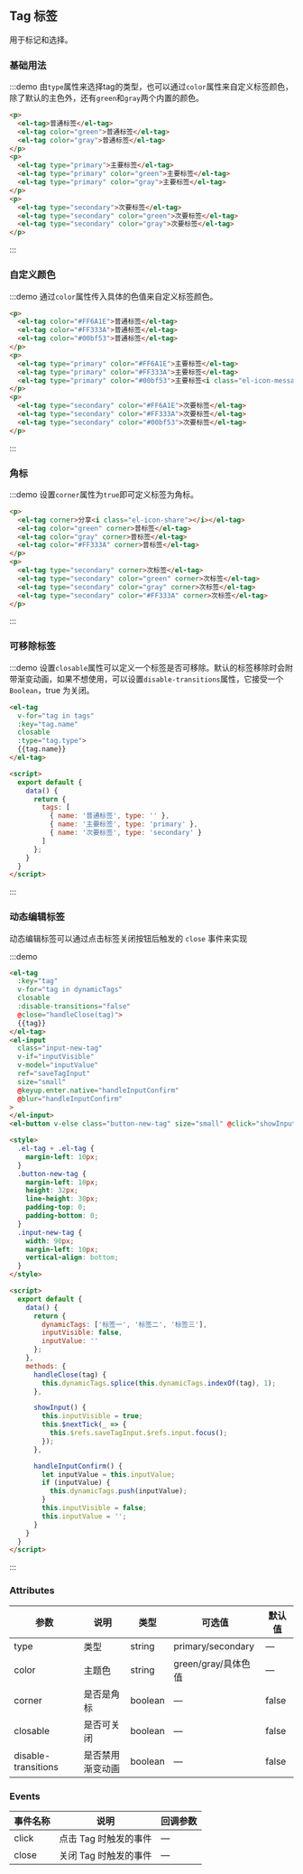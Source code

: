 ## Tag 标签

用于标记和选择。

### 基础用法

:::demo 由`type`属性来选择tag的类型，也可以通过`color`属性来自定义标签颜色，除了默认的主色外，还有`green`和`gray`两个内置的颜色。

```html
<p>
  <el-tag>普通标签</el-tag>
  <el-tag color="green">普通标签</el-tag>
  <el-tag color="gray">普通标签</el-tag>
</p>
<p>
  <el-tag type="primary">主要标签</el-tag>
  <el-tag type="primary" color="green">主要标签</el-tag>
  <el-tag type="primary" color="gray">主要标签</el-tag>
</p>
<p>
  <el-tag type="secondary">次要标签</el-tag>
  <el-tag type="secondary" color="green">次要标签</el-tag>
  <el-tag type="secondary" color="gray">次要标签</el-tag>
</p>
```
:::

### 自定义颜色

:::demo 通过`color`属性传入具体的色值来自定义标签颜色。

```html
<p>
  <el-tag color="#FF6A1E">普通标签</el-tag>
  <el-tag color="#FF333A">普通标签</el-tag>
  <el-tag color="#00bf53">普通标签</el-tag>
</p>
<p>
  <el-tag type="primary" color="#FF6A1E">主要标签</el-tag>
  <el-tag type="primary" color="#FF333A">主要标签</el-tag>
  <el-tag type="primary" color="#00bf53">主要标签<i class="el-icon-message-solid"></i></el-tag>
</p>
<p>
  <el-tag type="secondary" color="#FF6A1E">次要标签</el-tag>
  <el-tag type="secondary" color="#FF333A">次要标签</el-tag>
  <el-tag type="secondary" color="#00bf53">次要标签</el-tag>
</p>
```
:::

### 角标

:::demo 设置`corner`属性为`true`即可定义标签为角标。

```html
<p>
  <el-tag corner>分享<i class="el-icon-share"></i></el-tag>
  <el-tag color="green" corner>普标签</el-tag>
  <el-tag color="gray" corner>普标签</el-tag>
  <el-tag color="#FF333A" corner>普标签</el-tag>
</p>
<p>
  <el-tag type="secondary" corner>次标签</el-tag>
  <el-tag type="secondary" color="green" corner>次标签</el-tag>
  <el-tag type="secondary" color="gray" corner>次标签</el-tag>
  <el-tag type="secondary" color="#FF333A" corner>次标签</el-tag>
</p>
```
:::

### 可移除标签

:::demo 设置`closable`属性可以定义一个标签是否可移除。默认的标签移除时会附带渐变动画，如果不想使用，可以设置`disable-transitions`属性，它接受一个`Boolean`，true 为关闭。

```html
<el-tag
  v-for="tag in tags"
  :key="tag.name"
  closable
  :type="tag.type">
  {{tag.name}}
</el-tag>

<script>
  export default {
    data() {
      return {
        tags: [
          { name: '普通标签', type: '' },
          { name: '主要标签', type: 'primary' },
          { name: '次要标签', type: 'secondary' }
        ]
      };
    }
  }
</script>
```
:::

### 动态编辑标签

动态编辑标签可以通过点击标签关闭按钮后触发的 `close` 事件来实现

:::demo
```html
<el-tag
  :key="tag"
  v-for="tag in dynamicTags"
  closable
  :disable-transitions="false"
  @close="handleClose(tag)">
  {{tag}}
</el-tag>
<el-input
  class="input-new-tag"
  v-if="inputVisible"
  v-model="inputValue"
  ref="saveTagInput"
  size="small"
  @keyup.enter.native="handleInputConfirm"
  @blur="handleInputConfirm"
>
</el-input>
<el-button v-else class="button-new-tag" size="small" @click="showInput">+ New Tag</el-button>

<style>
  .el-tag + .el-tag {
    margin-left: 10px;
  }
  .button-new-tag {
    margin-left: 10px;
    height: 32px;
    line-height: 30px;
    padding-top: 0;
    padding-bottom: 0;
  }
  .input-new-tag {
    width: 90px;
    margin-left: 10px;
    vertical-align: bottom;
  }
</style>

<script>
  export default {
    data() {
      return {
        dynamicTags: ['标签一', '标签二', '标签三'],
        inputVisible: false,
        inputValue: ''
      };
    },
    methods: {
      handleClose(tag) {
        this.dynamicTags.splice(this.dynamicTags.indexOf(tag), 1);
      },

      showInput() {
        this.inputVisible = true;
        this.$nextTick(_ => {
          this.$refs.saveTagInput.$refs.input.focus();
        });
      },

      handleInputConfirm() {
        let inputValue = this.inputValue;
        if (inputValue) {
          this.dynamicTags.push(inputValue);
        }
        this.inputVisible = false;
        this.inputValue = '';
      }
    }
  }
</script>
```
:::

### Attributes
| 参数      | 说明          | 类型      | 可选值                           | 默认值  |
|---------- |-------------- |---------- |--------------------------------  |-------- |
| type | 类型 | string | primary/secondary | — |
| color | 主题色 | string | green/gray/具体色值 | — |
| corner | 是否是角标 | boolean | — | false |
| closable | 是否可关闭 | boolean | — | false |
| disable-transitions | 是否禁用渐变动画 | boolean | — | false |


### Events
| 事件名称 | 说明 | 回调参数 |
|---------- |-------- |---------- |
| click | 点击 Tag 时触发的事件 | — |
| close | 关闭 Tag 时触发的事件 | — |

